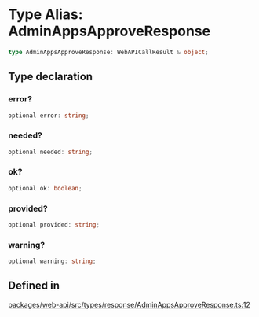 # Type Alias: AdminAppsApproveResponse

```ts
type AdminAppsApproveResponse: WebAPICallResult & object;
```

## Type declaration

### error?

```ts
optional error: string;
```

### needed?

```ts
optional needed: string;
```

### ok?

```ts
optional ok: boolean;
```

### provided?

```ts
optional provided: string;
```

### warning?

```ts
optional warning: string;
```

## Defined in

[packages/web-api/src/types/response/AdminAppsApproveResponse.ts:12](https://github.com/slackapi/node-slack-sdk/blob/main/packages/web-api/src/types/response/AdminAppsApproveResponse.ts#L12)
